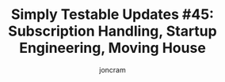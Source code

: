 ---
title: "Simply Testable Updates #45: Subscription Handling, Startup Engineering, Moving House"
author: joncram
newsletter:
    issue_number: 45th
    url: https://us5.campaign-archive1.com/?u=ac75e33d993d2b502e333ddd0&amp;id=6803000002
    closing_sentence: Expect the next newsletter a week from now on July 3.
    highlights:
        - Subscription handling
        - Coursera's Startup Engineering
        - Moving house
---